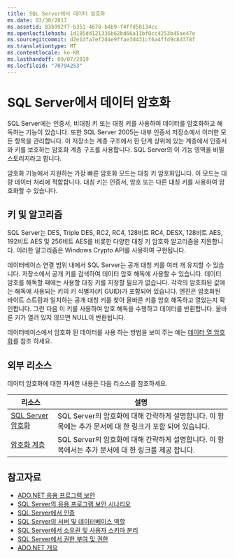 ```yaml
---
title: SQL Server에서 데이터 암호화
ms.date: 03/30/2017
ms.assetid: 83b992f7-b351-4678-b4b9-f4ffd58134cc
ms.openlocfilehash: 1d185dd121336b62bd66a11bf0cc4253b45ae47e
ms.sourcegitcommit: d2e1dfa7ef2d4e9ffae3d431cf6a4ffd9c8d378f
ms.translationtype: MT
ms.contentlocale: ko-KR
ms.lasthandoff: 09/07/2019
ms.locfileid: "70794253"
---
```

# <a name="data-encryption-in-sql-server"></a>SQL Server에서 데이터 암호화
SQL Server에는 인증서, 비대칭 키 또는 대칭 키를 사용하여 데이터를 암호화하고 해독하는 기능이 있습니다. 또한 SQL Server 2005는 내부 인증서 저장소에서 이러한 모든 항목을 관리합니다. 이 저장소는 계층 구조에서 한 단계 상위에 있는 계층에서 인증서와 키를 보호하는 암호화 계층 구조를 사용합니다. SQL Server의 이 기능 영역을 비밀 스토리지라고 합니다.  
  
 암호화 기능에서 지원하는 가장 빠른 암호화 모드는 대칭 키 암호화입니다. 이 모드는 대량 데이터 처리에 적합합니다. 대칭 키는 인증서, 암호 또는 다른 대칭 키를 사용하여 암호화할 수 있습니다.  
  
## <a name="keys-and-algorithms"></a>키 및 알고리즘  
 SQL Server는 DES, Triple DES, RC2, RC4, 128비트 RC4, DESX, 128비트 AES, 192비트 AES 및 256비트 AES를 비롯한 다양한 대칭 키 암호화 알고리즘을 지원합니다. 이러한 알고리즘은 Windows Crypto API를 사용하여 구현됩니다.  
  
 데이터베이스 연결 범위 내에서 SQL Server는 공개 대칭 키를 여러 개 유지할 수 있습니다. 저장소에서 공개 키를 검색하여 데이터 암호 해독에 사용할 수 있습니다. 데이터 암호를 해독할 때에는 사용할 대칭 키를 지정할 필요가 없습니다. 각각의 암호화된 값에는 해독에 사용되는 키의 키 식별자(키 GUID)가 포함되어 있습니다. 엔진은 암호화된 바이트 스트림과 일치하는 공개 대칭 키를 찾아 올바른 키를 암호 해독하고 열었는지 확인합니다. 그런 다음 이 키를 사용하여 암호 해독을 수행하고 데이터를 반환합니다. 올바른 키가 열려 있지 않으면 NULL이 반환됩니다.  
  
 데이터베이스에서 암호화 된 데이터를 사용 하는 방법을 보여 주는 예는 [데이터 열 암호화](/sql/relational-databases/security/encryption/encrypt-a-column-of-data)를 참조 하세요.
  
## <a name="external-resources"></a>외부 리소스  
 데이터 암호화에 대한 자세한 내용은 다음 리소스를 참조하세요.  
  
|리소스|설명|  
|-|-|  
|[SQL Server 암호화](/sql/relational-databases/security/encryption/sql-server-encryption)|SQL Server의 암호화에 대해 간략하게 설명합니다. 이 항목에는 추가 문서에 대 한 링크가 포함 되어 있습니다.|  
|[암호화 계층](/sql/relational-databases/security/encryption/encryption-hierarchy)|SQL Server의 암호화에 대해 간략하게 설명합니다. 이 항목에서는 추가 문서에 대 한 링크를 제공 합니다.|  
  
## <a name="see-also"></a>참고자료

- [ADO.NET 응용 프로그램 보안](../securing-ado-net-applications.md)
- [SQL Server의 응용 프로그램 보안 시나리오](application-security-scenarios-in-sql-server.md)
- [SQL Server에서 인증](authentication-in-sql-server.md)
- [SQL Server의 서버 및 데이터베이스 역할](server-and-database-roles-in-sql-server.md)
- [SQL Server에서 소유권 및 사용자 스키마 분리](ownership-and-user-schema-separation-in-sql-server.md)
- [SQL Server에서 권한 부여 및 권한](authorization-and-permissions-in-sql-server.md)
- [ADO.NET 개요](../ado-net-overview.md)
